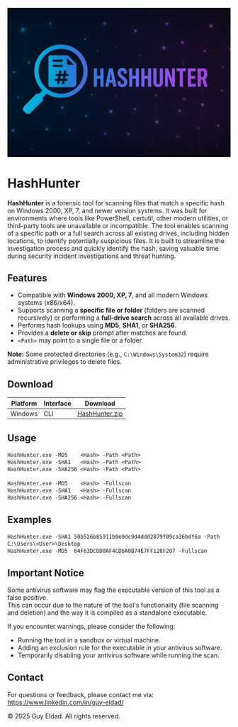 <p align="center">
  <img src="HashHunter.jpg" alt="HashHunter Banner" width="800">
</p>

# HashHunter

**HashHunter** is a forensic tool for scanning files that match a specific hash on Windows 2000, XP, 7, and newer version systems.
It was built for environments where tools like PowerShell, certutil, other modern utilities, or third-party tools are unavailable or incompatible.
The tool enables scanning of a specific path or a full search across all existing drives, including hidden locations, to identify potentially suspicious files.
It is built to streamline the investigation process and quickly identify the hash, saving valuable time during security incident investigations and threat hunting.

## Features
- Compatible with **Windows 2000, XP, 7**, and all modern Windows systems (x86/x64).
- Supports scanning a **specific file or folder** (folders are scanned recursively) or performing a **full-drive search** across all available drives.
- Performs hash lookups using **MD5**, **SHA1**, or **SHA256**.
- Provides a **delete or skip** prompt after matches are found.
- `<Path>` may point to a single file or a folder.

**Note:** Some protected directories (e.g., `C:\Windows\System32`) require administrative privileges to delete files.

## Download

| Platform | Interface | Download |
|----------|-----------|----------|
| Windows  | CLI       | [HashHunter.zip](./HashHunter.zip) |

## Usage
```
HashHunter.exe -MD5    <Hash> -Path <Path>
HashHunter.exe -SHA1   <Hash> -Path <Path>
HashHunter.exe -SHA256 <Hash> -Path <Path>

HashHunter.exe -MD5    <Hash> -Fullscan
HashHunter.exe -SHA1   <Hash> -Fullscan
HashHunter.exe -SHA256 <Hash> -Fullscan
```

## Examples
```
HashHunter.exe -SHA1 50b526b85911b9e0dc9d4ddd2879f09ca36bdf6a -Path C:\Users\<User>\Desktop
HashHunter.exe -MD5  64F63DCDD0AF4CD6A0B74E7FF128F207 -Fullscan
```

## Important Notice

Some antivirus software may flag the executable version of this tool as a false positive.  
This can occur due to the nature of the tool's functionality (file scanning and deletion) and the way it is compiled as a standalone executable.

If you encounter warnings, please consider the following:
- Running the tool in a sandbox or virtual machine.
- Adding an exclusion rule for the executable in your antivirus software.
- Temporarily disabling your antivirus software while running the scan.

## Contact

For questions or feedback, please contact me via:  
https://www.linkedin.com/in/guy-eldad/

© 2025 Guy Eldad. All rights reserved.
